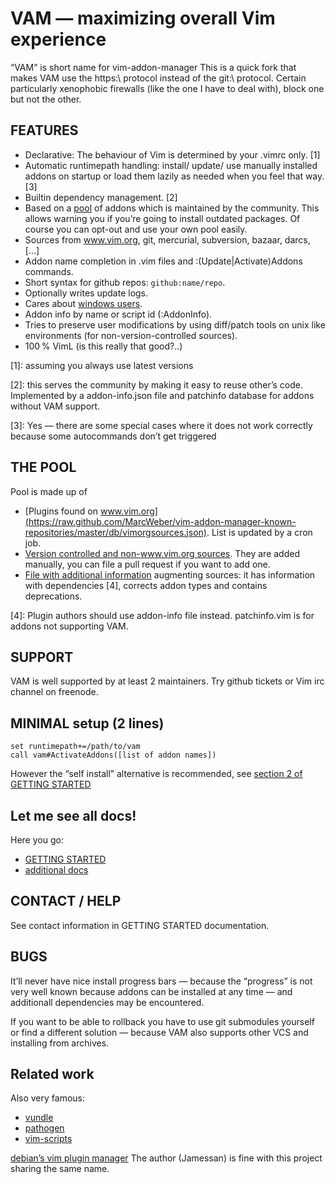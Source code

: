 # VAM — maximizing overall Vim experience
“VAM” is short name for vim-addon-manager
This is a quick fork that makes VAM use the https:\\ protocol instead of the git:\\ protocol.
Certain particularly xenophobic firewalls (like the one I have to deal with), block one but not the other.

## FEATURES
- Declarative: The behaviour of Vim is determined by your .vimrc only. [1]
- Automatic runtimepath handling: install/ update/ use manually installed addons 
  on startup or load them lazily as needed when you feel that way. [3]
- Builtin dependency management. [2]
- Based on a [pool](http://mawercer.de/~marc/vam/index.php) of addons which is 
  maintained by the community. This allows warning you if you’re going to 
  install outdated packages. Of course you can opt-out and use your own pool 
  easily.
- Sources from www.vim.org, git, mercurial, subversion, bazaar, darcs, [...]
- Addon name completion in .vim files and :(Update|Activate)Addons commands.
- Short syntax for github repos: `github:name/repo`.
- Optionally writes update logs.
- Cares about [windows users](http://mawercer.de/~marc/vam/index.php).
- Addon info by name or script id (:AddonInfo).
- Tries to preserve user modifications by using diff/patch tools on unix like
  environments (for non-version-controlled sources).
- 100 % VimL (is this really that good?..)

[1]: assuming you always use latest versions

[2]: this serves the community by making it easy to reuse other’s code. 
     Implemented by a addon-info.json file and patchinfo database for addons 
     without VAM support.

[3]: Yes — there are some special cases where it does not work correctly because 
     some autocommands don’t get triggered

## THE POOL
Pool is made up of

- [Plugins found on 
  www.vim.org](https://raw.github.com/MarcWeber/vim-addon-manager-known-repositories/master/db/vimorgsources.json).
  List is updated by a cron job.
- [Version controlled and non-www.vim.org 
  sources](https://raw.github.com/MarcWeber/vim-addon-manager-known-repositories/master/db/scmsources.vim). 
  They are added manually, you can file a pull request if you want to add one.
- [File with additional 
  information](https://github.com/MarcWeber/vim-addon-manager-known-repositories/blob/master/db/patchinfo.vim)
  augmenting sources: it has information with dependencies [4], corrects addon 
  types and contains deprecations.

[4]: Plugin authors should use addon-info file instead. patchinfo.vim is for 
     addons not supporting VAM.

## SUPPORT
VAM is well supported by at least 2 maintainers. Try github tickets or Vim irc
channel on freenode.

## MINIMAL setup (2 lines)

    set runtimepath+=/path/to/vam
    call vam#ActivateAddons([list of addon names])

However the “self install” alternative is recommended, see 
[section 2 of GETTING STARTED](https://raw.github.com/MarcWeber/vim-addon-manager/master/doc/vim-addon-manager-getting-started.txt)

## Let me see all docs!
Here you go:

- [GETTING STARTED](https://raw.github.com/MarcWeber/vim-addon-manager/master/doc/vim-addon-manager-getting-started.txt)
- [additional docs](https://raw.github.com/MarcWeber/vim-addon-manager/master/doc/vim-addon-manager-additional-documentation.txt)

## CONTACT / HELP
See contact information in GETTING STARTED documentation.

## BUGS
It’ll never have nice install progress bars — because the “progress” is not very 
well known because addons can be installed at any time — and additionall 
dependencies may be encountered.

If you want to be able to rollback you have to use git submodules yourself or 
find a different solution — because VAM also supports other VCS and installing 
from archives.

## Related work
Also very famous:

- [vundle](https://github.com/gmarik/vundle)
- [pathogen](https://github.com/tpope/vim-pathogen)
- [vim-scripts](http://vim-scripts.org)

[debian’s vim plugin manager](http://packages.debian.org/sid/vim-addon-manager)
The author (Jamessan) is fine with this project sharing the same name.
